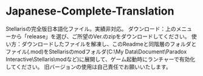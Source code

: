 # Japanese-Complete-Translation
Stellarisの完全版日本語化ファイル。実績非対応。
ダウンロード：上のメニューから「release」を選び、ご所望のVer.のzipをダウンロードしてください。
使い方：ダウンロードしたファイルを解凍し、このReadmeと同階層のフォルダとファイル(.mod)をStellarisのmodフォルダ(C:\My Data\Document\Paradox Interactive\Stellaris\modなど)に展開して、ゲーム起動時にランチャーで有効化してください。 旧バージョンの使用は自己責任でお願いいたします。
